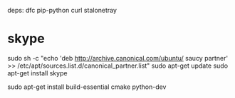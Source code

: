 deps:
dfc
pip-python 
curl
stalonetray


# skype
sudo sh -c "echo 'deb http://archive.canonical.com/ubuntu/ saucy partner' >> /etc/apt/sources.list.d/canonical_partner.list"
sudo apt-get update
sudo apt-get install skype

sudo apt-get install build-essential cmake  python-dev
